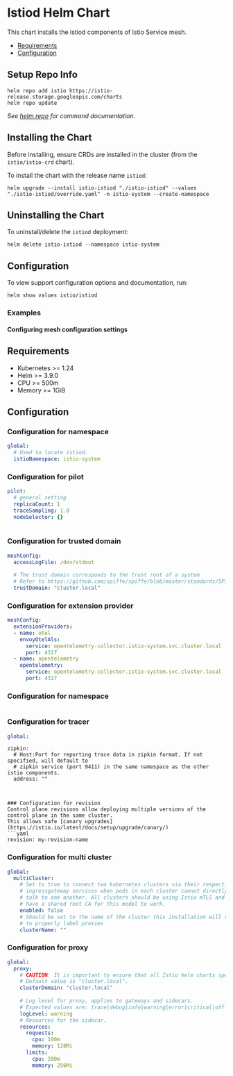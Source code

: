 # Istiod Helm Chart

This chart installs the istiod components of Istio Service mesh.

- [Requirements](#requirements)
- [Configuration](#configuration)

## Setup Repo Info

```console
helm repo add istio https://istio-release.storage.googleapis.com/charts
helm repo update
```

_See [helm repo](https://helm.sh/docs/helm/helm_repo/) for command documentation._

## Installing the Chart

Before installing, ensure CRDs are installed in the cluster (from the `istio/istio-crd` chart).

To install the chart with the release name `istiod`:

```console
helm upgrade --install istio-istiod "./istio-istiod" --values "./istio-istiod/override.yaml" -n istio-system --create-namespace 
```

## Uninstalling the Chart

To uninstall/delete the `istiod` deployment:

```console
helm delete istio-istiod --namespace istio-system
```

## Configuration

To view support configuration options and documentation, run:

```console
helm show values istio/istiod
```

### Examples

#### Configuring mesh configuration settings

## Requirements

* Kubernetes >= 1.24
* Helm >= 3.9.0
* CPU >= 500m 
* Memory >= 1GiB 

## Configuration

### Configuration for namespace
```yaml
global:
  # Used to locate istiod.
  istioNamespace: istio-system
```

### Configuration for pilot
```yaml
pilot:
  # general setting
  replicaCount: 1
  traceSampling: 1.0
  nodeSelector: {}
  
```


### Configuration for trusted domain
```yaml
meshConfig:
  accessLogFile: /dev/stdout
  
  # The trust domain corresponds to the trust root of a system
  # Refer to https://github.com/spiffe/spiffe/blob/master/standards/SPIFFE-ID.md#21-trust-domain
  trustDomain: "cluster.local"
```
  
### Configuration for extension provider
```yaml
meshConfig:
  extensionProviders: 
  - name: otel
    envoyOtelAls:
      service: opentelemetry-collector.istio-system.svc.cluster.local
      port: 4317
  - name: opentelemetry
    opentelemetry:
      service: opentelemetry-collector.istio-system.svc.cluster.local
      port: 4317  
```
  
### Configuration for namespace
```yaml
```

### Configuration for tracer
```yaml
global:
```
    zipkin:
      # Host:Port for reporting trace data in zipkin format. If not specified, will default to
      # zipkin service (port 9411) in the same namespace as the other istio components.
      address: ""
```


### Configuration for revision
Control plane revisions allow deploying multiple versions of the control plane in the same cluster.
This allows safe [canary upgrades](https://istio.io/latest/docs/setup/upgrade/canary/)
```yaml
revision: my-revision-name
```

### Configuration for multi cluster
```yaml
global:
  multiCluster:
    # Set to true to connect two kubernetes clusters via their respective
    # ingressgateway services when pods in each cluster cannot directly
    # talk to one another. All clusters should be using Istio mTLS and must
    # have a shared root CA for this model to work.
    enabled: false
    # Should be set to the name of the cluster this installation will run in. This is required for sidecar injection
    # to properly label proxies
    clusterName: ""
```

### Configuration for proxy 
```yaml
global:
  proxy:
    # CAUTION: It is important to ensure that all Istio helm charts specify the same clusterDomain value cluster domain. 
    # Default value is "cluster.local".
    clusterDomain: "cluster.local"
  
    # Log level for proxy, applies to gateways and sidecars.
    # Expected values are: trace|debug|info|warning|error|critical|off
    logLevel: warning
    # Resources for the sidecar.
    resources:
      requests:
        cpu: 100m
        memory: 128Mi
      limits:
        cpu: 200m
        memory: 256Mi    
```


 
